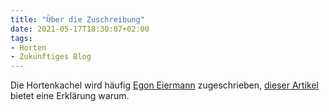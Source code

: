 ```yaml
---
title: "Über die Zuschreibung"
date: 2021-05-17T18:30:07+02:00
tags:
- Horten
- Zukünftiges Blog
---
```


Die Hortenkachel wird häufig [Egon Eiermann](https://de.wikipedia.org/wiki/Egon_Eiermann) zugeschrieben, [dieser Artikel](https://www.industriebau-online.de/aktuelles/die-hortenkachel/) bietet eine Erklärung warum.
